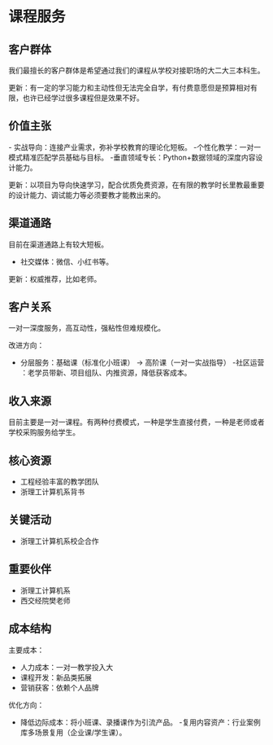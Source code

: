 # 课程服务

## 客户群体

我们最擅长的客户群体是希望通过我们的课程从学校对接职场的大二大三本科生。

更新：有一定的学习能力和主动性但无法完全自学，有付费意愿但是预算相对有限，也许已经学过很多课程但是效果不好。

## 价值主张

​- ​实战导向​​：连接产业需求，弥补学校教育的理论化短板。
​- ​个性化教学​​：一对一模式精准匹配学员基础与目标。
​- ​垂直领域专长​​：Python+数据领域的深度内容设计能力。

更新：以项目为导向快速学习，配合优质免费资源，在有限的教学时长里教最重要的设计能力、调试能力等必须要教才能教出来的。

## 渠道通路

目前在渠道通路上有较大短板。

- 社交媒体：微信、小红书等。

更新：权威推荐，比如老师。  

## 客户关系

一对一深度服务，高互动性，强粘性但难规模化。

改进方向：
- 分层服务​​：基础课（标准化小班课） → 高阶课（一对一实战指导）
​- ​社区运营​​：老学员带新、项目组队、内推资源，降低获客成本。

## 收入来源

目前主要是一对一课程。有两种付费模式，一种是学生直接付费，一种是老师或者学校采购服务给学生。

## 核心资源

- 工程经验丰富的教学团队
- 浙理工计算机系背书

## 关键活动

- 浙理工计算机系校企合作​

## 重要伙伴

- 浙理工计算机系
- 西交经院樊老师

## 成本结构

主要成本​​：
- 人力成本：一对一教学投入大
- 课程开发：新品类拓展
- 营销获客：依赖个人品牌

​​优化方向​​：
- ​​降低边际成本​​：将小班课、录播课作为引流产品。
​- ​复用内容资产​​：行业案例库多场景复用（企业课/学生课）。
